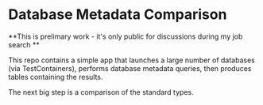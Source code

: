 # Database Metadata Comparison

**This is prelimary work - it's only public for discussions during my job search **

This repo contains a simple app that launches a large number of databases (via TestContainers),
performs database metadata queries, then produces tables containing the results.

The next big step is a comparison of the standard types. 

